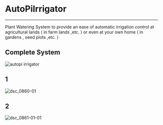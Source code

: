 # AutoPiIrrigator
---
Plant Watering System to provide an ease of automatic irrigation control at agricultural lands ( in farm lands ,etc. ) or even at your own home ( in gardens , seed plots ,etc. )

## Complete System
![autopi irrigator](https://user-images.githubusercontent.com/30645315/40273303-633d7a78-5bdb-11e8-8379-53fb86eb3d94.jpg)
## 1
![dsc_0860-01](https://user-images.githubusercontent.com/30645315/40273453-f871b63e-5bdd-11e8-9544-1280e2eeab32.jpg)
## 2
![dsc_0861-01-01](https://user-images.githubusercontent.com/30645315/40273593-6ef1b636-5be0-11e8-83ef-9777cc9b835b.jpg)
